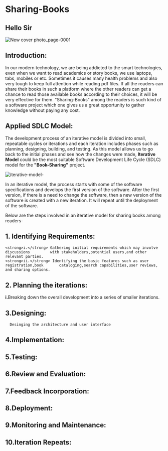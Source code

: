# Sharing-Books
## Hello Sir
![New cover photo_page-0001](https://github.com/SweetysimA/Sharing-Books/assets/154395785/965bb1a1-9440-4269-a0b1-3a43fb9e5b00)

## Introduction:
In our modern technology, we are being addicted to the smart technologies, even when we want to read academics or story books, we use laptops, tabs, mobiles or etc. Sometimes it causes many health problems and also very tough to keep full attention while reading pdf files. If all the readers can share their books in such a platform where the other readers can get a chance to read those available books according to their choices, it will be very effective for them.
"Sharing-Books" among the readers is such kind of a software project which one gives us a great opportunity to gather knowledge without paying any cost.

## Applied SDLC Model:
The development process of an iterative model is divided into small, repeatable cycles or iterations and each iteration includes phases such as planning, designing, building, and testing. As this model allows us to go back to the initial phases and see how the changes were made, <strong>Iterative Model</strong> could be the most suitable Software Development Life Cycle (SDLC) model for the <strong>"Book-Sharing"</strong> project. 

![iterative-model-](https://github.com/SweetysimA/Sharing-Books/assets/154395785/c5e42806-8017-415b-96b4-e4f5bbd91a75)


In an iterative model, the process starts with some of the software specifications and develops the first version of the software. After the first version, if there is a need to change the software, then a new version of the software is created with a new iteration. It will repeat until the deployment of the software.

Below are the steps involved in an iterative model for sharing books among readers-

## 1. Identifying Requirements:
    <strong>i.</strong> Gathering initial requirements which may involve discussions         with stakeholders,potential users,and other relevant parties.
    <strong>ii.</strong> Identifying the basic features such as user registration,book       cataloging,search capabilities,user reviews, and sharing options.

## 2. Planning the iterations:
   <strong>i.</strong>Breaking down the overall development into a series of smaller 
   iterations.


## 3.Designing: 
      Desinging the architecture and user interface 

## 4.Implementation:

## 5.Testing:

## 6.Review and Evaluation:

## 7.Feedback Incorporation:

## 8.Deployment:

## 9.Monitoring and Maintenance:

## 10.Iteration Repeats:









